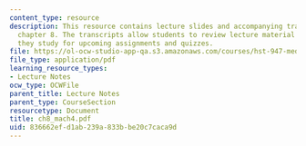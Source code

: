 ```yaml
---
content_type: resource
description: This resource contains lecture slides and accompanying transcripts for
  chapter 8. The transcripts allow students to review lecture material in detail as
  they study for upcoming assignments and quizzes.
file: https://ol-ocw-studio-app-qa.s3.amazonaws.com/courses/hst-947-medical-artificial-intelligence-spring-2005/836662efd1ab239a833bbe20c7caca9d_ch8_mach4.pdf
file_type: application/pdf
learning_resource_types:
- Lecture Notes
ocw_type: OCWFile
parent_title: Lecture Notes
parent_type: CourseSection
resourcetype: Document
title: ch8_mach4.pdf
uid: 836662ef-d1ab-239a-833b-be20c7caca9d
---
```

